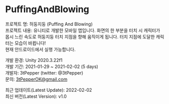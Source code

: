# PuffingAndBlowing
프로젝트 명: 허둥지둥 (Puffing And Blowing)<br>
프로젝트 내용: 유니티로 개발한 모바일 앱입니다. 화면의 한 부분을 터치 시 캐릭터가 몹시 느린 속도로 허둥지둥 터치 지점을 향해 움직이게 됩니다. 터치 지점에 도달한 캐릭터는 모습이 바뀝니다!<br> 현재 안드로이드에서 실행 가능합니다.<br>


개발 환경: Unity 2020.3.22f1<br>
개발 기간: 2021-01-29 ~ 2021-02-02 (5 days)<br>
개발자: 3tPepper (twitter: @3tPepper)<br>
문의: 3tPepperOK@gmail.com<br>

최근 업데이트(Latest Update): 2022-02-02<br>
최신 버전(Latest Version): v1.0<br>
